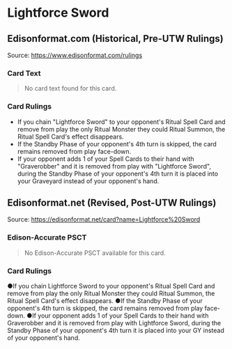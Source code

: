 # Lightforce Sword

## Edisonformat.com (Historical, Pre-UTW Rulings)

Source: https://www.edisonformat.com/rulings

### Card Text

> No card text found for this card.

### Card Rulings

*   If you chain "Lightforce Sword" to your opponent's Ritual Spell Card and remove from play the only Ritual Monster they could Ritual Summon, the Ritual Spell Card's effect disappears.
*   If the Standby Phase of your opponent's 4th turn is skipped, the card remains removed from play face-down.
*   If your opponent adds 1 of your Spell Cards to their hand with "Graverobber" and it is removed from play with "Lightforce Sword", during the Standby Phase of your opponent's 4th turn it is placed into your Graveyard instead of your opponent's hand.

## Edisonformat.net (Revised, Post-UTW Rulings)

Source: https://edisonformat.net/card?name=Lightforce%20Sword

### Edison-Accurate PSCT

> No Edison-Accurate PSCT available for this card.

### Card Rulings

●If you chain Lightforce Sword to your opponent's Ritual Spell Card and remove from play the only Ritual Monster they could Ritual Summon, the Ritual Spell Card's effect disappears.
●If the Standby Phase of your opponent's 4th turn is skipped, the card remains removed from play face-down.
●If your opponent adds 1 of your Spell Cards to their hand with Graverobber and it is removed from play with Lightforce Sword, during the Standby Phase of your opponent's 4th turn it is placed into your GY instead of your opponent's hand.
            